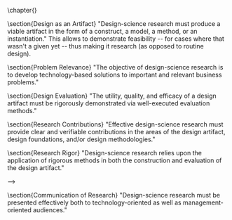 \chapter{<Core>}

\section{Design as an Artifact}
"Design-science research must produce a viable artifact in the form of a construct, a model, a method, or an instantiation." This allows to demonstrate feasibility -- for cases where that wasn't a given yet -- thus making it research (as opposed to routine design).

<!-- This -->

\section{Problem Relevance}
"The objective of design-science research is to develop technology-based solutions to important and relevant business problems."

<!-- Relevancy here is with respect to a  "constituent community" (e.g. IS practitioners) -->
<!-- TODO mention Technology Acceptance Model here (and need to define it)? i haven't really done anything based on it, so whatever -->

\section{Design Evaluation}
"The utility, quality, and efficacy of a design artifact must be rigorously demonstrated via well-executed evaluation methods."
<!-- This usually requires integration into the usage context (to see if it "works" there or is "good" in it), the definition of appropriate metrics and gathering of appropriate data. Evaluation provides valueable and necessary feedback for the design iterations (see figure \ref{fig:hevner}) -->

\section{Research Contributions}
"Effective design-science research must provide clear and verifiable contributions in the areas of the design artifact, design foundations, and/or design methodologies."
<!-- Important here is the novelty of the artifact -- by extending or innovatively (re-)applying previous knowledge -- as well as its generality and significance. -->

\section{Research Rigor}
"Design-science research relies upon the application of rigorous methods in both the construction and evaluation of the design artifact."
<!-- This means applying existing foundations and methodologies, using effective metrics and formalising. Note, however, that an overemphasis on rigor can often lead to lower relevance (Lee 1999), as many environments and artifacts defy an excessive formalism (see "wicked problems" at footnote \ref{ref:wicked}). <!--TODO better reference / use glossary entry --> -->

<!--\input{05_06_search_process.tex} -->

\section{Communication of Research}
"Design-science research must be presented effectively both to technology-oriented as well as management-oriented audiences."
<!--For the former the construction and evaluation process are important (e.g. to allow reproduction). For the latter the question boils down to "Is it worth the effort to use the artifact for my business?". This can be broken down as "What knowledge is required?" respectively "Who can use it?", "How imporant is the problem?", "How effective is the solution?" as well as some details in appendicesto appreciating the work. -->
